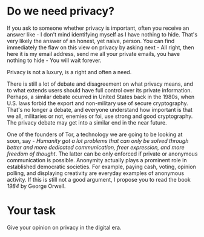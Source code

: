 # Do we need privacy?

If you ask to someone whether privacy is important, often you receive an answer like - I don't mind identifying myself as I have nothing to hide. That's very likely the answer of an honest, yet naive, person. You can find immediately the flaw on this view on privacy by asking next - All right, then here it is my email address, send me all your private emails, you have nothing to hide - You will wait forever. 

Privacy is not a luxury, is a right and often a need. 

There is still a lot of debate and disagreement on what privacy means, and to what extends users should have full control over its private information. Perhaps, a similar debate ocurred in United States back in the 1980s, when U.S. laws forbid the export and non-military use of secure cryptography. That's no longer a debate, and everyone understand how important is that we all, militaries or not, enemies or foi, use strong and good cryptography. The privacy debate may get into a similar end in the near future. 

One of the founders of Tor, a technology we are going to be looking at soon, say - *Humanity got a lot problems that can only be solved through better and more dedicated communication, freer expression, and more freedom of thought*. The latter can be only enforced if private or anonymous communication is possible. Anonymity actually plays a prominent role in established democratic societies. For example, paying cash, voting, opinion polling, and displaying creativity are everyday examples of anonymous activity. If this is still not a good argument, I propose you to read the book *1984* by George Orwell. 

# Your task 

Give your opinion on privacy in the digital era. 


